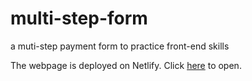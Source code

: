 # multi-step-form
a muti-step payment form to practice front-end skills

The webpage is deployed on Netlify.
Click [here](https://jovial-dieffenbachia-1649bf.netlify.app) to open.
